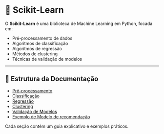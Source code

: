 # 📘 Scikit-Learn

O **Scikit-Learn** é uma biblioteca de Machine Learning em Python, focada em:
- Pré-processamento de dados
- Algoritmos de classificação
- Algoritmos de regressão
- Métodos de clustering
- Técnicas de validação de modelos

---

## 📂 Estrutura da Documentação

- [Pré-processamento](./PreProcessamento/README.md)  
- [Classificação](./Classificacao/README.md)  
- [Regressão](./Regressao/README.md)  
- [Clustering](./Clustering/README.md)  
- [Validação de Modelos](./Validacao/README.md)  
- [Exemplo de Modelo de recomendação](./Recomendcao/README.md)

Cada seção contém um guia explicativo e exemplos práticos.